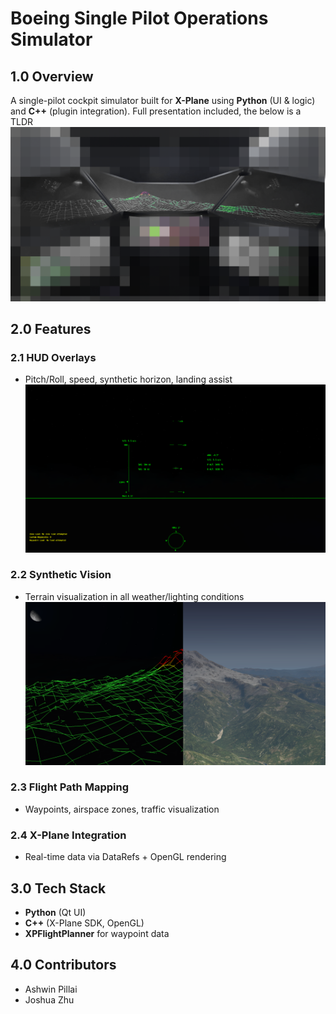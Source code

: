 # Boeing Single Pilot Operations Simulator

## 1.0 Overview
A single-pilot cockpit simulator built for **X-Plane** using **Python** (UI & logic) and **C++** (plugin integration). Full presentation included, the below is a TLDR
![](images/sim2.png)

## 2.0 Features
### 2.1 HUD Overlays
- Pitch/Roll, speed, synthetic horizon, landing assist  
![](images/hud.png)

### 2.2 Synthetic Vision
- Terrain visualization in all weather/lighting conditions  
![](images/svs.png)

### 2.3 Flight Path Mapping
- Waypoints, airspace zones, traffic visualization  

### 2.4 X-Plane Integration
- Real-time data via DataRefs + OpenGL rendering  

## 3.0 Tech Stack
- **Python** (Qt UI)  
- **C++** (X-Plane SDK, OpenGL)  
- **XPFlightPlanner** for waypoint data  

## 4.0 Contributors
- Ashwin Pillai  
- Joshua Zhu  
